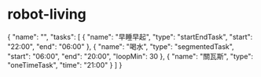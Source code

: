 # robot-living

{
"name": "",
"tasks": [
{
"name": "早睡早起",
"type": "startEndTask",
"start": "22:00",
"end": "06:00"
},
{
"name": "喝水",
"type": "segmentedTask",
"start": "06:00",
"end": "20:00",
"loopMin": 30
},
{
"name": "關瓦斯",
"type": "oneTimeTask",
"time": "21:00"
}
]
}